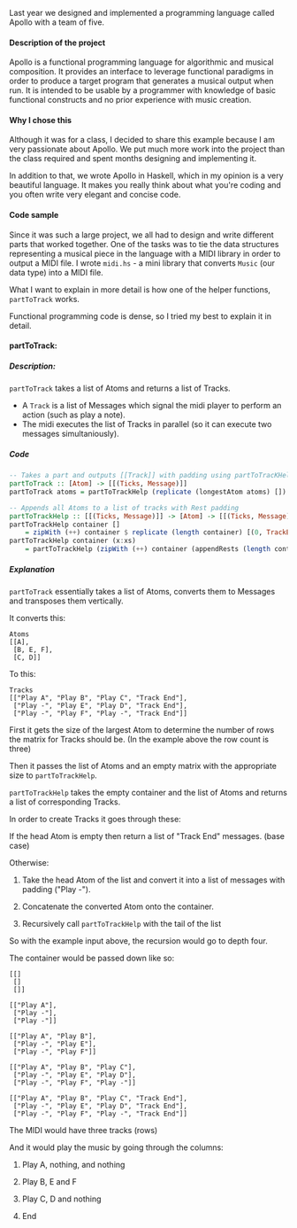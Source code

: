 Last year we designed and implemented a programming language called Apollo with a team of five.

#### Description of the project
Apollo is a functional programming language for algorithmic and musical composition.
It provides an interface to leverage functional paradigms in order to produce a target program that generates a musical output when run.
It is intended to be usable by a programmer with knowledge of basic functional constructs and no prior experience with music creation.

#### Why I chose this
Although it was for a class, I decided to share this example because I am very passionate about Apollo.
We put much more work into the project than the class required and spent months designing and implementing it.

In addition to that, we wrote Apollo in Haskell, which in my opinion is a very beautiful language.
It makes you really think about what you're coding and you often write very elegant and concise code.

#### Code sample
Since it was such a large project, we all had to design and write different parts that worked together.
One of the tasks was to tie the data structures representing a musical piece in the language with a MIDI library in order to output a MIDI file.
I wrote `midi.hs` - a mini library that converts `Music` (our data type) into a MIDI file.

What I want to explain in more detail is how one of the helper functions, `partToTrack` works.

Functional programming code is dense, so I tried my best to explain it in detail.

#### partToTrack:

##### Description:
`partToTrack` takes a list of Atoms and returns a list of Tracks.

* A `Track` is a list of Messages which signal the midi player to perform an action (such as play a note).
* The midi executes the list of Tracks in parallel (so it can execute two messages simultaniously).

##### Code
``` haskell
-- Takes a part and outputs [[Track]] with padding using partToTracKHelp
partToTrack :: [Atom] -> [[(Ticks, Message)]]
partToTrack atoms = partToTrackHelp (replicate (longestAtom atoms) []) atoms

-- Appends all Atoms to a list of tracks with Rest padding
partToTrackHelp :: [[(Ticks, Message)]] -> [Atom] -> [[(Ticks, Message)]]
partToTrackHelp container []
    = zipWith (++) container $ replicate (length container) [(0, TrackEnd)]
partToTrackHelp container (x:xs)
    = partToTrackHelp (zipWith (++) container (appendRests (length container) x)) xs
```

##### Explanation

`partToTrack` essentially takes a list of Atoms, converts them to Messages and transposes them vertically.

It converts this:
```
Atoms
[[A],
 [B, E, F],
 [C, D]]
```
To this:
```
Tracks
[["Play A", "Play B", "Play C", "Track End"],
 ["Play -", "Play E", "Play D", "Track End"],
 ["Play -", "Play F", "Play -", "Track End"]]
```

First it gets the size of the largest Atom to determine the number of rows the matrix for Tracks should be.
(In the example above the row count is three)

Then it passes the list of Atoms and an empty matrix with the appropriate size to `partToTrackHelp`.

`partToTrackHelp` takes the empty container and the list of Atoms and returns a list of corresponding Tracks.

In order to create Tracks it goes through these:

If the head Atom is empty then return a list of "Track End" messages. (base case)

Otherwise:

1. Take the head Atom of the list and convert it into a list of messages with padding ("Play -").

2. Concatenate the converted Atom onto the container.

3. Recursively call `partToTrackHelp` with the tail of the list

So with the example input above, the recursion would go to depth four.

The container would be passed down like so:

```
[[]
 []
 []]
```
```
[["Play A"],
 ["Play -"],
 ["Play -"]]
```
```
[["Play A", "Play B"],
 ["Play -", "Play E"],
 ["Play -", "Play F"]]
```
```
[["Play A", "Play B", "Play C"],
 ["Play -", "Play E", "Play D"],
 ["Play -", "Play F", "Play -"]]
```
```
[["Play A", "Play B", "Play C", "Track End"],
 ["Play -", "Play E", "Play D", "Track End"],
 ["Play -", "Play F", "Play -", "Track End"]]
```

The MIDI would  have three tracks (rows)

And it would play the music by going through the columns:

1. Play A, nothing, and nothing

2. Play B, E and F

3. Play C, D and nothing

4. End

